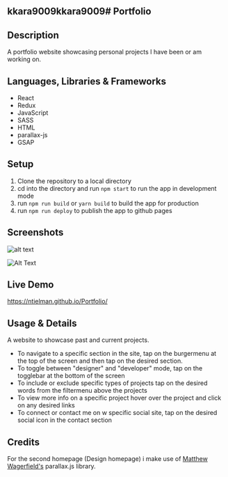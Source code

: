 kkara9009kkara9009# Portfolio
---


## Description 
A portfolio website showcasing personal projects I have been or am working on.


## Languages, Libraries & Frameworks
* React
* Redux
* JavaScript
* SASS
* HTML 
* parallax-js
* GSAP


## Setup 
1. Clone the repository to a local directory
2. cd into the directory and run `npm start` to run the app in development mode
3. run `npm run build` or `yarn build` to build the app for production
4. run `npm run deploy` to publish the app to github pages


## Screenshots
![alt text](https://github.com/NTielman/Portfolio/blob/main/public/assets/images/projects/devProjects/portfolio.png "Portfolio Preview image")

![Alt Text](https://media.giphy.com/media/C1GmLruAzdoE3LcF07/giphy.gif)


## Live Demo 
https://ntielman.github.io/Portfolio/


## Usage & Details 
A website to showcase past and current projects. 

* To navigate to a specific section in the site, tap on the burgermenu at the top of the screen and then tap on the desired section.
* To toggle between "designer" and "developer" mode, tap on the togglebar at the bottom of the screen
* To include or exclude specific types of projects tap on the desired words from the filtermenu above the projects 
* To view more info on a specific project hover over the project and click on any desired links
* To connect or contact me on w specific social site, tap on the desired social icon in the contact section

## Credits
For the second homepage (Design homepage) i make use of [Matthew Wagerfield's](https://github.com/wagerfield) parallax.js library.